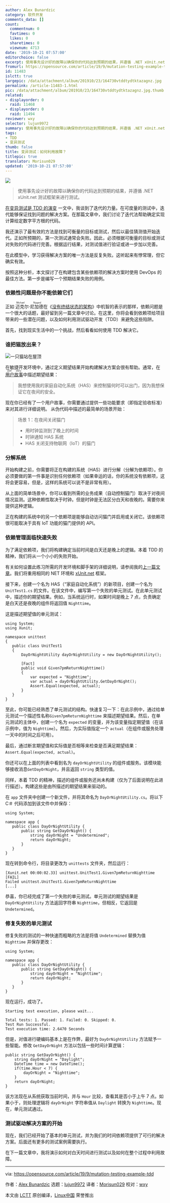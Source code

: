```yaml
---
author: Alex Bunardzic
category: 软件开发
comments_data: []
count:
  commentnum: 0
  favtimes: 0
  likes: 0
  sharetimes: 0
  viewnum: 4713
date: '2019-10-21 07:57:00'
editorchoice: false
excerpt: 使用事先设计好的故障以确保你的代码达到预期的结果，并遵循 .NET xUnit.net 测试框架来进行测试。
fromurl: https://opensource.com/article/19/9/mutation-testing-example-tdd
id: 11483
islctt: true
largepic: /data/attachment/album/201910/23/164730vtddtydtktazagnz.jpg
permalink: /article-11483-1.html
pic: /data/attachment/album/201910/23/164730vtddtydtktazagnz.jpg.thumb.jpg
related:
- displayorder: 0
  raid: 11468
- displayorder: 0
  raid: 11494
reviewer: wxy
selector: lujun9972
summary: 使用事先设计好的故障以确保你的代码达到预期的结果，并遵循 .NET xUnit.net 测试框架来进行测试。
tags:
- TDD
- 变异测试
thumb: false
title: 变异测试：如何利用故障？
titlepic: true
translator: Morisun029
updated: '2019-10-21 07:57:00'
---
```


![](/data/attachment/album/201910/23/164730vtddtydtktazagnz.jpg)



> 
> 使用事先设计好的故障以确保你的代码达到预期的结果，并遵循 .NET xUnit.net 测试框架来进行测试。
> 
> 
> 


[在变异测试是 TDD 的演变](/article-11468-1.html) 一文中，我谈到了迭代的力量。在可度量的测试中，迭代能够保证找到问题的解决方案。在那篇文章中，我们讨论了迭代法帮助确定实现计算给定数字平方根的代码。


我还演示了最有效的方法是找到可衡量的目标或测试，然后以最佳猜测值开始迭代。正如所预期的，第一次测试通常会失败。因此，必须根据可衡量的目标或测试对失败的代码进行完善。根据运行结果，对测试值进行验证或进一步加以完善。


在此模型中，学习获得解决方案的唯一方法是反复失败。这听起来有悖常理，但它确实有效。


按照这种分析，本文探讨了在构建包含某些依赖项的解决方案时使用 DevOps 的最佳方法。第一步是编写一个预期结果失败的用例。


### 依赖性问题是你不能依赖它们


正如<ruby> 迈克尔·尼加德 <rt>  Michael Nygard </rt></ruby>在《[没有终结状态的架构](https://www.infoq.com/presentations/Architecture-Without-an-End-State/)》中机智的表示的那样，依赖问题是一个很大的话题，最好留到另一篇文章中讨论。在这里，你将会看到依赖项给项目带来的一些潜在问题，以及如何利用测试驱动开发（TDD）来避免这些陷阱。


首先，找到现实生活中的一个挑战，然后看看如何使用 TDD 解决它。


### 谁把猫放出来？


![一只猫站在屋顶](/data/attachment/album/201910/20/200146crgvqy17p9ypd2r7.png "Cat standing on a roof")


在敏捷开发环境中，通过定义期望结果开始构建解决方案会很有帮助。通常，在 <ruby> <a href="https://www.agilealliance.org/glossary/user-stories">  用户故事 </a> <rt>  user story </rt></ruby> 中描述期望结果：



> 
> 我想使用我的家庭自动化系统（HAS）来控制猫何时可以出门，因为我想保证它在夜间的安全。
> 
> 
> 


现在你已经有了一个用户故事，你需要通过提供一些功能要求（即指定验收标准）来对其进行详细说明。 从伪代码中描述的最简单的场景开始：



> 
> 场景 1：在夜间关闭猫门
> 
> 
> * 用时钟监测到了晚上的时间
> * 时钟通知 HAS 系统
> * HAS 关闭支持物联网（IoT）的猫门
> 
> 
> 


### 分解系统


开始构建之前，你需要将正在构建的系统（HAS）进行分解（分解为依赖项）。你必须要做的第一件事是识别任何依赖项（如果幸运的话，你的系统没有依赖项，这将会更容易，但是，这样的系统可以说不是非常有用）。


从上面的简单场景中，你可以看到所需的业务成果（自动控制猫门）取决于对夜间情况监测。这种依赖性取决于时钟。但是时钟是无法区分白天和夜晚的。需要你来提供这种逻辑。


正在构建的系统中的另一个依赖项是能够自动访问猫门并启用或关闭它。该依赖项很可能取决于具有 IoT 功能的猫门提供的 API。


### 依赖管理面临快速失败


为了满足依赖项，我们将构建确定当前时间是白天还是晚上的逻辑。本着 TDD 的精神，我们将从一个小小的失败开始。


有关如何设置此练习所需的开发环境和脚手架的详细说明，请参阅我的[上一篇文章](/article-11468-1.html)。我们将重用相同的 NET 环境和 [xUnit.net](https://xunit.net/) 框架。


接下来，创建一个名为 HAS（“家庭自动化系统”）的新项目，创建一个名为 `UnitTest1.cs` 的文件。在该文件中，编写第一个失败的单元测试。在此单元测试中，描述你的期望结果。例如，当系统运行时，如果时间是晚上 7 点，负责确定是白天还是夜晚的组件将返回值 `Nighttime`。


这是描述期望值的单元测试：



```
using System;
using Xunit;

namespace unittest
{
   public class UnitTest1
   {
       DayOrNightUtility dayOrNightUtility = new DayOrNightUtility();

       [Fact]
       public void Given7pmReturnNighttime()
       {
           var expected = "Nighttime";
           var actual = dayOrNightUtility.GetDayOrNight();
           Assert.Equal(expected, actual);
       }
   }
}
```

至此，你可能已经熟悉了单元测试的结构。快速复习一下：在此示例中，通过给单元测试一个描述性名称`Given7pmReturnNighttime` 来描述期望结果。然后，在单元测试的主体中，创建一个名为 `expected` 的变量，并为该变量指定期望值（在该示例中，值为 `Nighttime`）。然后，为实际值指定一个 `actual`（在组件或服务处理一天中的时间之后可用）。


最后，通过断言期望值和实际值是否相等来检查是否满足期望结果：`Assert.Equal(expected, actual)`。


你还可以在上面的列表中看到名为 `dayOrNightUtility` 的组件或服务。该模块能够接收消息`GetDayOrNight`，并且返回 `string` 类型的值。


同样，本着 TDD 的精神，描述的组件或服务还尚未构建（仅为了后面说明在此进行描述）。构建这些是由所描述的期望结果来驱动的。


在 `app` 文件夹中创建一个新文件，并将其命名为 `DayOrNightUtility.cs`。将以下 C＃ 代码添加到该文件中并保存：



```
using System;

namespace app {
   public class DayOrNightUtility {
       public string GetDayOrNight() {
           string dayOrNight = "Undetermined";
           return dayOrNight;
       }
   }
}
```

现在转到命令行，将目录更改为 `unittests` 文件夹，然后运行：



```
[Xunit.net 00:00:02.33] unittest.UnitTest1.Given7pmReturnNighttime [FAIL]
Failed unittest.UnitTest1.Given7pmReturnNighttime
[...]
```

恭喜，你已经完成了第一个失败的单元测试。单元测试的期望结果是 `DayOrNightUtility` 方法返回字符串 `Nighttime`，但相反，它返回是 `Undetermined`。


### 修复失败的单元测试


修复失败的测试的一种快速而粗略的方法是将值 `Undetermined` 替换为值 `Nighttime` 并保存更改：



```
using System;

namespace app {
   public class DayOrNightUtility {
       public string GetDayOrNight() {
           string dayOrNight = "Nighttime";
           return dayOrNight;
       }
   }
}
```

现在运行，成功了。



```
Starting test execution, please wait...

Total tests: 1. Passed: 1. Failed: 0. Skipped: 0.
Test Run Successful.
Test execution time: 2.6470 Seconds
```

但是，对值进行硬编码基本上是在作弊，最好为 `DayOrNightUtility` 方法赋予一些智能。修改 `GetDayOrNight` 方法以包括一些时间计算逻辑：



```
public string GetDayOrNight() {
    string dayOrNight = "Daylight";
    DateTime time = new DateTime();
    if(time.Hour < 7) {
        dayOrNight = "Nighttime";
    }
    return dayOrNight;
}
```

该方法现在从系统获取当前时间，并与 `Hour` 比较，查看其是否小于上午 7 点。如果小于，则处理逻辑将 `dayOrNight` 字符串值从 `Daylight` 转换为 `Nighttime`。现在，单元测试通过。


### 测试驱动解决方案的开始


现在，我们已经开始了基本的单元测试，并为我们的时间依赖项提供了可行的解决方案。后面还有更多的测试案例需要执行。


在下一篇文章中，我将演示如何对白天时间进行测试以及如何在整个过程中利用故障。




---


via: <https://opensource.com/article/19/9/mutation-testing-example-tdd>


作者：[Alex Bunardzic](https://opensource.com/users/alex-bunardzic) 选题：[lujun9972](https://github.com/lujun9972) 译者：[Morisun029](https://github.com/Morisun029) 校对：[wxy](https://github.com/wxy)


本文由 [LCTT](https://github.com/LCTT/TranslateProject) 原创编译，[Linux中国](https://linux.cn/) 荣誉推出